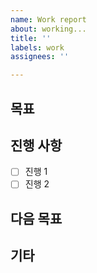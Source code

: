 ```yaml
---
name: Work report
about: working...
title: ''
labels: work
assignees: ''

---
```


## 목표

## 진행 사항

- [ ] 진행 1
- [ ] 진행 2

## 다음 목표

## 기타
